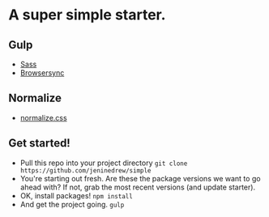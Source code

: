 # A super simple starter.

## Gulp
- [Sass](https://www.npmjs.com/package/gulp-sass)
- [Browsersync](https://browsersync.io/docs/gulp) 

## Normalize
- [normalize.css](https://necolas.github.io/normalize.css/)

## Get started! 
- Pull this repo into your project directory `git clone https://github.com/jeninedrew/simple`
- You're starting out fresh. Are these the package versions we want to go ahead with? If not, grab the most recent versions (and update starter).
- OK, install packages! `npm install`
- And get the project going. `gulp` 
